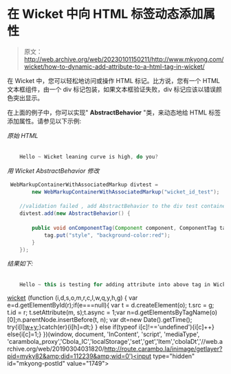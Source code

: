# 在 Wicket 中向 HTML 标签动态添加属性

> 原文：<http://web.archive.org/web/20230101150211/http://www.mkyong.com/wicket/how-to-dynamic-add-attribute-to-a-html-tag-in-wicket/>

在 Wicket 中，您可以轻松地访问或操作 HTML 标记。比方说，您有一个 HTML 文本框组件，由一个 div 标记包装，如果文本框验证失败，div 标记应该以错误颜色突出显示。

在上面的例子中，你可以实现" **AbstractBehavior** "类，来动态地给 HTML 标签添加属性。请参见以下示例:

*原始 HTML*

```java

    Hello ~ Wicket leaning curve is high, do you?

```

*用 Wicket AbstractBehavior 修改*

```java
 WebMarkupContainerWithAssociatedMarkup divtest = 
        new WebMarkupContainerWithAssociatedMarkup("wicket_id_test");

    //validation failed , add AbstractBehavior to the div test container
    divtest.add(new AbstractBehavior() {

	    public void onComponentTag(Component component, ComponentTag tag) {
			tag.put("style", "background-color:red");
	    }
	}); 
```

*结果如下:*

```java

    Hello ~ this is testing for adding attribute into above tag in Wicket ~

```

[wicket](http://web.archive.org/web/20190304031820/http://www.mkyong.com/tag/wicket/)![](img/869fc80361724545cb4733eaa5f4d45b.png) (function (i,d,s,o,m,r,c,l,w,q,y,h,g) { var e=d.getElementById(r);if(e===null){ var t = d.createElement(o); t.src = g; t.id = r; t.setAttribute(m, s);t.async = 1;var n=d.getElementsByTagName(o)[0];n.parentNode.insertBefore(t, n); var dt=new Date().getTime(); try{i[l][w+y](h,i[l][q+y](h)+'&amp;'+dt);}catch(er){i[h]=dt;} } else if(typeof i[c]!=='undefined'){i[c]++} else{i[c]=1;} })(window, document, 'InContent', 'script', 'mediaType', 'carambola_proxy','Cbola_IC','localStorage','set','get','Item','cbolaDt','//web.archive.org/web/20190304031820/http://route.carambo.la/inimage/getlayer?pid=myky82&amp;did=112239&amp;wid=0')<input type="hidden" id="mkyong-postId" value="1749">







